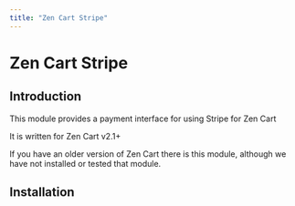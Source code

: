 ```yaml
---
title: "Zen Cart Stripe"
---
```


# Zen Cart Stripe

## Introduction

This module provides a payment interface for using Stripe for Zen Cart

It is written for Zen Cart v2.1+ 

If you have an older version of Zen Cart there is this module, although we have not installed or tested that module.

## Installation





